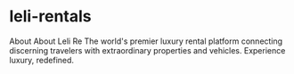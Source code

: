# leli-rentals
About About Leli Re The world's premier luxury rental platform connecting discerning travelers with extraordinary properties and vehicles. Experience luxury, redefined.
